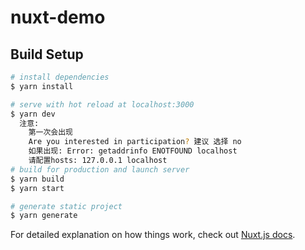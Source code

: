 # nuxt-demo

## Build Setup

```bash
# install dependencies
$ yarn install

# serve with hot reload at localhost:3000
$ yarn dev
  注意:
    第一次会出现
    Are you interested in participation? 建议 选择 no
    如果出现: Error: getaddrinfo ENOTFOUND localhost 
    请配置hosts: 127.0.0.1 localhost
# build for production and launch server
$ yarn build
$ yarn start

# generate static project
$ yarn generate
```

For detailed explanation on how things work, check out [Nuxt.js docs](https://nuxtjs.org).
